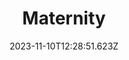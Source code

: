 ---
draft: false
title: Maternity
description: >
  Maternity photos in the sunset
year: 2025
position: 4
images:
  - src: /assets/uploads/maternity.avif
    caption: The shoes
date: 2023-11-10T12:28:51.623Z
---